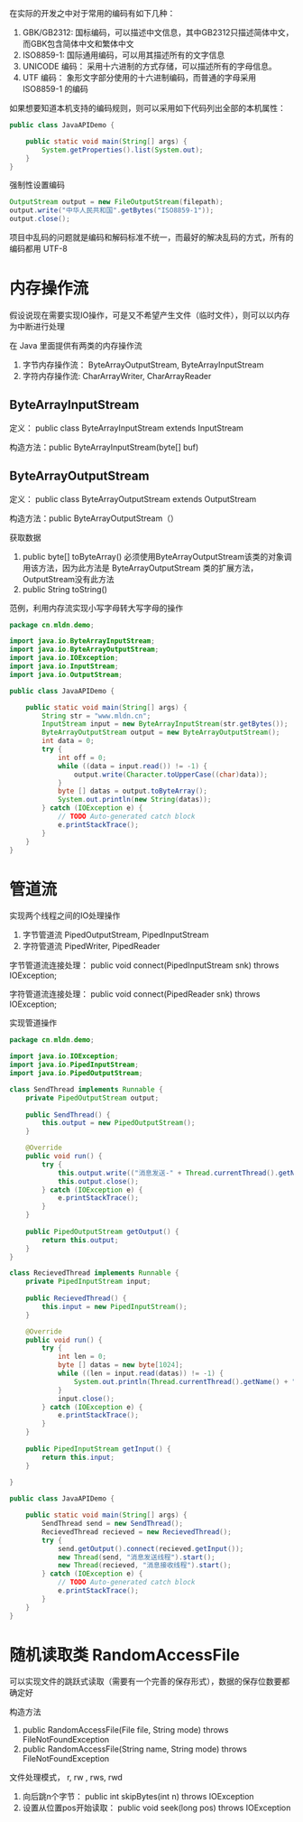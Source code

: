在实际的开发之中对于常用的编码有如下几种：
1. GBK/GB2312:  国标编码，可以描述中文信息，其中GB2312只描述简体中文，而GBK包含简体中文和繁体中文
2. ISO8859-1:   国际通用编码，可以用其描述所有的文字信息
3. UNICODE 编码： 采用十六进制的方式存储，可以描述所有的字母信息。
4. UTF 编码：     象形文字部分使用的十六进制编码，而普通的字母采用 ISO8859-1 的编码

如果想要知道本机支持的编码规则，则可以采用如下代码列出全部的本机属性：
```java
public class JavaAPIDemo {

	public static void main(String[] args) {
		System.getProperties().list(System.out);
	}
}
```


强制性设置编码
```java
OutputStream output = new FileOutputStream(filepath);
output.write("中华人民共和国".getBytes("ISO8859-1"));
output.close();
```

项目中乱码的问题就是编码和解码标准不统一，而最好的解决乱码的方式，所有的编码都用 UTF-8

# 内存操作流
假设说现在需要实现IO操作，可是又不希望产生文件（临时文件），则可以以内存为中断进行处理

在 Java 里面提供有两类的内存操作流
1. 字节内存操作流：   ByteArrayOutputStream, ByteArrayInputStream
2. 字符内存操作流:    CharArrayWriter, CharArrayReader

## ByteArrayInputStream
定义：   public class ByteArrayInputStream extends InputStream

构造方法：public ByteArrayInputStream(byte[] buf)


## ByteArrayOutputStream
定义：   public class ByteArrayOutputStream extends OutputStream

构造方法：public ByteArrayOutputStream（）

获取数据
1. public byte[] toByteArray()    必须使用ByteArrayOutputStream该类的对象调用该方法，因为此方法是 ByteArrayOutputStream 类的扩展方法， OutputStream没有此方法
2. public String toString()


范例，利用内存流实现小写字母转大写字母的操作
```java
package cn.mldn.demo;

import java.io.ByteArrayInputStream;
import java.io.ByteArrayOutputStream;
import java.io.IOException;
import java.io.InputStream;
import java.io.OutputStream;

public class JavaAPIDemo {

	public static void main(String[] args) {
		String str = "www.mldn.cn";
		InputStream input = new ByteArrayInputStream(str.getBytes());
		ByteArrayOutputStream output = new ByteArrayOutputStream();
		int data = 0;
		try {
			int off = 0;
			while ((data = input.read()) != -1) {
				output.write(Character.toUpperCase((char)data));
			}
			byte [] datas = output.toByteArray();
			System.out.println(new String(datas));
		} catch (IOException e) {
			// TODO Auto-generated catch block
			e.printStackTrace();
		}
	}
}
```



# 管道流
实现两个线程之间的IO处理操作
1. 字节管道流   PipedOutputStream, PipedInputStream
2. 字符管道流   PipedWriter, PipedReader

字节管道流连接处理： public void connect(PipedInputStream snk) throws IOException;

字符管道流连接处理： public void connect(PipedReader snk) throws IOException;

实现管道操作
```java
package cn.mldn.demo;

import java.io.IOException;
import java.io.PipedInputStream;
import java.io.PipedOutputStream;

class SendThread implements Runnable {
	private PipedOutputStream output;
	
	public SendThread() {
		this.output = new PipedOutputStream();
	}

	@Override
	public void run() {	
		try {
			this.output.write(("消息发送-" + Thread.currentThread().getName() + " www.mldn.cn\n").getBytes());
			this.output.close();
		} catch (IOException e) {
			e.printStackTrace();
		}
	}
	
	public PipedOutputStream getOutput() {
		return this.output;
	}
}

class RecievedThread implements Runnable {
	private PipedInputStream input;
	
	public RecievedThread() {
		this.input = new PipedInputStream();
	}

	@Override
	public void run() {
		try {
			int len = 0;
			byte [] datas = new byte[1024];
			while ((len = input.read(datas)) != -1) {
				System.out.println(Thread.currentThread().getName() + "接收消息{" + new String(datas, 0, len) +"}\n");
			}
			input.close();
		} catch (IOException e) {
			e.printStackTrace();
		}
	}
	
	public PipedInputStream getInput() {
		return this.input;
	}
	
}

public class JavaAPIDemo {

	public static void main(String[] args) {
		SendThread send = new SendThread();
		RecievedThread recieved = new RecievedThread();
		try {
			send.getOutput().connect(recieved.getInput());
			new Thread(send, "消息发送线程").start();
			new Thread(recieved, "消息接收线程").start();
		} catch (IOException e) {
			// TODO Auto-generated catch block
			e.printStackTrace();
		}
	}
}

```

# 随机读取类 RandomAccessFile
可以实现文件的跳跃式读取（需要有一个完善的保存形式），数据的保存位数要都确定好

构造方法
1. public RandomAccessFile(File file, String mode) throws FileNotFoundException
2. public RandomAccessFile(String name, String mode) throws FileNotFoundException

文件处理模式， r,  rw , rws, rwd

1. 向后跳n个字节： public int skipBytes(int n) throws IOException
2. 设置从位置pos开始读取： public void seek(long pos) throws IOException

